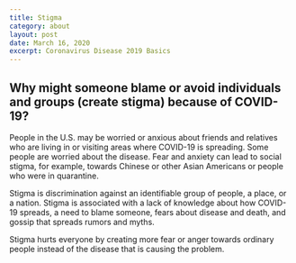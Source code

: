 ```yaml
---
title: Stigma
category: about
layout: post
date: March 16, 2020
excerpt: Coronavirus Disease 2019 Basics
---
```

<h2> Why might someone blame or avoid individuals and groups (create stigma) because of COVID-19?</h2>
People in the U.S. may be worried or anxious about friends and relatives who are living in or visiting areas where COVID-19 
is spreading. Some people are worried about the disease. Fear and anxiety can lead to social stigma, for example, towards 
Chinese or other Asian Americans or people who were in quarantine.

Stigma is discrimination against an identifiable group of people, a place, or a nation. Stigma is associated with a lack of 
knowledge about how COVID-19 spreads, a need to blame someone, fears about disease and death, and gossip that spreads rumors 
and myths.

Stigma hurts everyone by creating more fear or anger towards ordinary people instead of the disease that is causing the 
problem.
